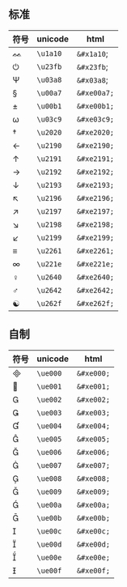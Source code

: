 ## 标准
| 符号 | unicode  | html        |
| ---- | -------- | ----------- |
| ᨐ    | `\u1a10` | `&#x1a10`;  |
| ⏻    | `\u23fb` | `&#x23fb`;  |
| Ψ    | `\u03a8` | `&#x03a8`;  |
| §    | `\u00a7` | `&#xe00a7;` |
| ±    | `\u00b1` | `&#xe00b1;` |
| ω    | `\u03c9` | `&#xe03c9;` |
| †    | `\u2020` | `&#xe2020;` |
| ←    | `\u2190` | `&#xe2190;` |
| ↑    | `\u2191` | `&#xe2191;` |
| →    | `\u2192` | `&#xe2192;` |
| ↓    | `\u2193` | `&#xe2193;` |
| ↖    | `\u2196` | `&#xe2196;` |
| ↗    | `\u2197` | `&#xe2197;` |
| ↘    | `\u2198` | `&#xe2198;` |
| ↙    | `\u2199` | `&#xe2199;` |
| ≡    | `\u2261` | `&#xe2261;` |
| ∞    | `\u221e` | `&#xe221e;` |
| ♀    | `\u2640` | `&#xe2640;` |
| ♂    | `\u2642` | `&#xe2642;` |
| ☯    | `\u262f` | `&#xe262f;` |

## 自制
| 符号 | unicode  | html       |
| ---- | -------- | ---------- |
|     | `\ue000` | `&#xe000;` |
|     | `\ue001` | `&#xe001;` |
|     | `\ue002` | `&#xe002;` |
|     | `\ue003` | `&#xe003;` |
|     | `\ue004` | `&#xe004;` |
|     | `\ue005` | `&#xe005;` |
|     | `\ue006` | `&#xe006;` |
|     | `\ue007` | `&#xe007;` |
|     | `\ue008` | `&#xe008;` |
|     | `\ue009` | `&#xe009;` |
|     | `\ue00a` | `&#xe00a;` |
|     | `\ue00b` | `&#xe00b;` |
|     | `\ue00c` | `&#xe00c;` |
|     | `\ue00d` | `&#xe00d;` |
|     | `\ue00e` | `&#xe00e;` |
|     | `\ue00f` | `&#xe00f;` |